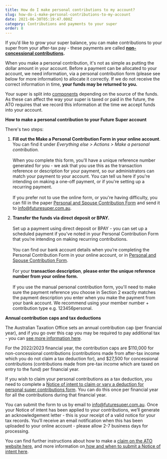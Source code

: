 ```yaml
---
title: How do I make personal contributions to my account?
slug: how-do-i-make-personal-contributions-to-my-account
date: 2021-06-30T05:19:47.000Z
category: Contributions and payments to your super
order: 8
---
```

If you’d like to grow your super balance, you can make contributions to your super from your after-tax pay - these payments are called [](https://moneysmart.gov.au/grow-your-super/super-contributions) **[non-concessional contributions](https://moneysmart.gov.au/grow-your-super/super-contributions).**

When you make a personal contribution, it's not as simple as putting the dollar amount in your account. Before a payment can be allocated to your account, we need information, via a personal contribution form (please see below for more information) to allocate it correctly. If we do not receive the correct information in time, **your funds may be returned to you.**

Your super is split into [](https://www.ato.gov.au/Super/APRA-regulated-funds/Paying-benefits/Calculating-components-of-a-super-benefit/) [components](https://www.ato.gov.au/Super/APRA-regulated-funds/Paying-benefits/Calculating-components-of-a-super-benefit/) depending on the source of the funds. As these can affect the way your super is taxed or paid in the future, the ATO requires that we record this information at the time we accept funds into your account.

**How to make a personal contribution to your Future Super account**

There's two steps: 

1. **Fill out the Make a Personal Contribution Form in your online account**. You can find it under *Everything else > Actions > Make a personal contribution.*\
   \
   When you complete this form, you'll have a unique reference number generated for you - we ask that you use this as the transaction reference or description for your payment, so our administrators can match your payment to your account. You can tell us here if you're intending on making a one-off payment, or if you're setting up a recurring payment.\
   \
   If you prefer not to use the online form, or you're having difficulty, you can fill in the paper [Personal and Spouse Contribution Form](https://content.myfuturesuper.com.au/forms-docs/FS_PersonalContributionForm_01072023.pdf) and send it to info@futuresuper.com.au.


2. **Transfer the funds via direct deposit or BPAY.**\
   \
   Set up a payment using direct deposit or BPAY - you can set up a scheduled payment if you’ve noted in your Personal Contribution Form that you’re intending on making recurring contributions. \
   \
   You can find our bank account details when you’re completing the Personal Contribution Form in your online account, or in [Personal and Spouse Contribution Form](https://content.myfuturesuper.com.au/forms-docs/FS_PersonalContributionForm_01072023.pdf).\
   \
   For your **transaction description**, **please enter the unique reference number from your online form.** \
   \
   If you use the manual personal contribution form, you'll need to make sure the payment reference you choose in Section 2 exactly matches the payment description you enter when you make the payment from your bank account. We recommend using your member number + contribution type e.g. 123456personal.




**Annual contribution caps and tax deductions**

The Australian Taxation Office sets an annual contribution cap (per financial year), and if you go over this cap you may be required to pay additional tax - you can [see more information here](https://www.ato.gov.au/Rates/Key-superannuation-rates-and-thresholds/?page=1#Contributions_caps). 

For the 2022/2023 financial year,  the  contribution caps are $110,000 for non-concessional contributions (contributions made from after-tax income which you do not claim a tax deduction for), and  $27,500 for concessional contributions (contributions made from pre-tax income which are taxed on entry to the fund) per financial year.

If you wish to claim your personal contributions as a tax deduction, you need to complete a [Notice of intent to claim or vary a deduction for personal super contributions form](https://www.ato.gov.au/uploadedFiles/Content/SPR/downloads/n71121-11-2014_js33406_w.pdf). You can do this once per financial year for all the contributions during that financial year.

You can submit the form to us by email to info@futuresuper.com.au. Once your Notice of intent has been applied to your contributions, we’ll generate an acknowledgement letter - this is your receipt of a valid notice for your tax records. You’ll receive an email notification when this has been uploaded to your online account - please allow 2-7 business days for processing.

You can find further instructions about how to make a [claim on the ATO website here](https://www.ato.gov.au/Individuals/Super/In-detail/Growing-your-super/Claiming-deductions-for-personal-super-contributions/?page=2#How_to_make_a_claim), and more information on[ how and when to submit a Notice of intent here](https://www.futuresuper.com.au/faqs/when-should-i-submit-a-notice-of-intent-for-a-personal-contribution/).